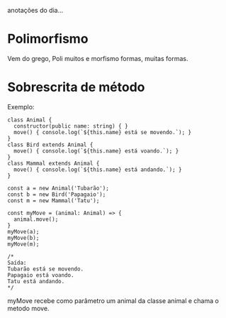 anotações do dia...

# Polimorfismo

Vem do grego, Poli muitos e morfismo formas, muitas formas.

# Sobrescrita de método

Exemplo:
```
class Animal {
  constructor(public name: string) { }
  move() { console.log(`${this.name} está se movendo.`); }
}
class Bird extends Animal {
  move() { console.log(`${this.name} está voando.`); }
}
class Mammal extends Animal {
  move() { console.log(`${this.name} está andando.`); }
}

const a = new Animal('Tubarão');
const b = new Bird('Papagaio');
const m = new Mammal('Tatu');

const myMove = (animal: Animal) => {
  animal.move();
}
myMove(a);
myMove(b);
myMove(m);

/*
Saída:
Tubarão está se movendo.
Papagaio está voando.
Tatu está andando.
*/
```

myMove recebe como parâmetro um animal da classe animal e chama o metodo move.


